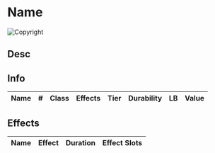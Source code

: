 # Name

![Copyright]()

## Desc

## Info

| Name | # | Class | Effects | Tier | Durability | LB | Value |
| :--: | :-: | :---: | :-----: | :--: | :--------: | :-: | :---: |

## Effects

| Name | Effect | Duration | Effect Slots |
| :--- | :----: | :------: | :----------: |
